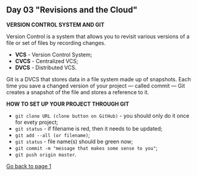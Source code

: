 ## Day 03 "Revisions and the Cloud" 

**VERSION CONTROL SYSTEM AND GIT**

Version Control is a system that allows you to revisit various versions of a file or set of files by recording changes.
- **VCS** - Version Control System;
- **CVCS** - Centralized VCS;
- **DVCS** - Distributed VCS.


Git is a DVCS that stores data in a file system made up of snapshots. Each time you save a changed version of your project — called commit — Git creates a snapshot of the file and stores a reference to it.

**HOW TO SET UP YOUR PROJECT THROUGH GIT**

- `git clone URL (clone button on GitHub)` - you should only do it once for evety project;
- `git status` - if filename is red, then it needs to be updated;
- `git add --all (or filename)`;
- `git status` - file name(s) should be green now;
- `git commit -m "message that makes some sense to you"`;
- `git push origin master`.


[Go back to page 1](readme.md)

